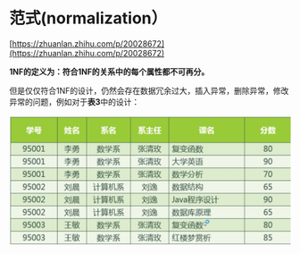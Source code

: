 # 范式\(normalization）

[https://zhuanlan.zhihu.com/p/20028672](https://zhuanlan.zhihu.com/p/20028672)

**1NF的定义为：符合1NF的关系中的每个属性都不可再分。**

  
但是仅仅符合1NF的设计，仍然会存在数据冗余过大，插入异常，删除异常，修改异常的问题，例如对于**表3**中的设计：

![](.gitbook/assets/image%20%287%29.png)

